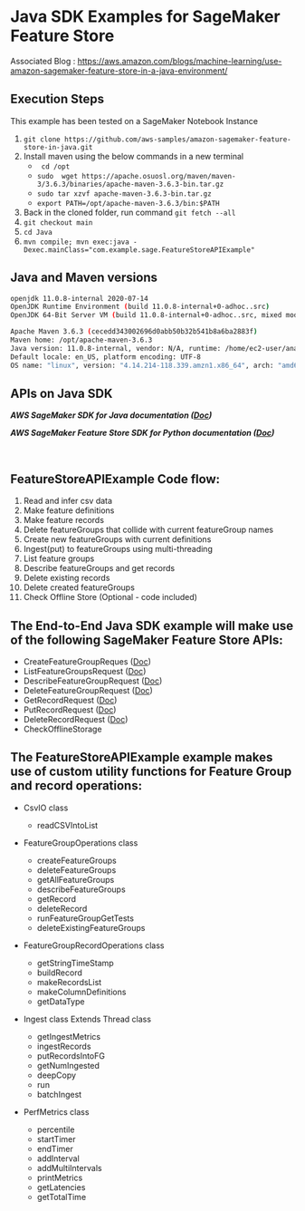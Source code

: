 # Java SDK Examples for SageMaker Feature Store

Associated Blog : https://aws.amazon.com/blogs/machine-learning/use-amazon-sagemaker-feature-store-in-a-java-environment/

## Execution Steps

This example has been tested on a SageMaker Notebook Instance

1. ```git clone https://github.com/aws-samples/amazon-sagemaker-feature-store-in-java.git```
2. Install maven using the below commands in a new terminal
	- ``` cd /opt```
	- ``` sudo  wget https://apache.osuosl.org/maven/maven-3/3.6.3/binaries/apache-maven-3.6.3-bin.tar.gz ```
	- ``` sudo tar xzvf apache-maven-3.6.3-bin.tar.gz ```
	- ``` export PATH=/opt/apache-maven-3.6.3/bin:$PATH ```
3. Back in the cloned folder, run command ```git fetch --all```
4. ```git checkout main```
5. ```cd Java```
6. ```mvn compile; mvn exec:java -Dexec.mainClass="com.example.sage.FeatureStoreAPIExample"```

## Java and Maven versions

```bash
openjdk 11.0.8-internal 2020-07-14
OpenJDK Runtime Environment (build 11.0.8-internal+0-adhoc..src)
OpenJDK 64-Bit Server VM (build 11.0.8-internal+0-adhoc..src, mixed mode)

Apache Maven 3.6.3 (cecedd343002696d0abb50b32b541b8a6ba2883f)
Maven home: /opt/apache-maven-3.6.3
Java version: 11.0.8-internal, vendor: N/A, runtime: /home/ec2-user/anaconda3/envs/JupyterSystemEnv
Default locale: en_US, platform encoding: UTF-8
OS name: "linux", version: "4.14.214-118.339.amzn1.x86_64", arch: "amd64", family: "unix"

```
## APIs on Java SDK

_**AWS SageMaker SDK for Java documentation ([Doc](https://docs.aws.amazon.com/AWSJavaSDK/latest/javadoc/com/amazonaws/services/sagemaker/AmazonSageMaker.html))**_

_**AWS SageMaker Feature Store SDK for Python documentation ([Doc](https://sagemaker.readthedocs.io/en/stable/api/prep_data/feature_store.html#feature-group))**_

<br>

## FeatureStoreAPIExample Code flow:

1. Read and infer csv data
2. Make feature definitions
3. Make feature records
4. Delete featureGroups that collide with current featureGroup names
5. Create new featureGroups with current definitions
6. Ingest(put) to featureGroups using multi-threading
7. List feature groups
8. Describe featureGroups and get records
9. Delete existing records
10. Delete created featureGroups
11. Check Offline Store (Optional - code included)


## The End-to-End Java SDK example will make use of the following SageMaker Feature Store APIs:

- CreateFeatureGroupReques ([Doc](https://docs.aws.amazon.com/AWSJavaSDK/latest/javadoc/com/amazonaws/services/sagemaker/model/CreateFeatureGroupRequest.html))
- ListFeatureGroupsRequest ([Doc](https://docs.aws.amazon.com/AWSJavaSDK/latest/javadoc/com/amazonaws/services/sagemaker/model/ListFeatureGroupsRequest.html))
- DescribeFeatureGroupRequest ([Doc](https://docs.aws.amazon.com/AWSJavaSDK/latest/javadoc/com/amazonaws/services/sagemaker/model/DescribeFeatureGroupRequest.html))
- DeleteFeatureGroupRequest ([Doc](https://docs.aws.amazon.com/AWSJavaSDK/latest/javadoc/com/amazonaws/services/sagemaker/model/DeleteFeatureGroupRequest.html))
- GetRecordRequest ([Doc](https://docs.aws.amazon.com/AWSJavaSDK/latest/javadoc/com/amazonaws/services/sagemaker/model/GetRecordRequest.html))
- PutRecordRequest ([Doc](https://docs.aws.amazon.com/AWSJavaSDK/latest/javadoc/com/amazonaws/services/sagemaker/model/PutRecordRequest.html))
- DeleteRecordRequest ([Doc](https://docs.aws.amazon.com/AWSJavaSDK/latest/javadoc/com/amazonaws/services/sagemaker/model/DeleteRecordRequest.html))
- CheckOfflineStorage


## The FeatureStoreAPIExample example makes use of custom utility functions for Feature Group and record operations:

- CsvIO class
	- readCSVIntoList

- FeatureGroupOperations class
	- createFeatureGroups
	- deleteFeatureGroups
	- getAllFeatureGroups
	- describeFeatureGroups
	- getRecord
	- deleteRecord
	- runFeatureGroupGetTests
	- deleteExistingFeatureGroups

- FeatureGroupRecordOperations class
	- getStringTimeStamp
	- buildRecord
	- makeRecordsList
	- makeColumnDefinitions
	- getDataType

- Ingest class Extends Thread class
	- getIngestMetrics
	- ingestRecords
	- putRecordsIntoFG
	- getNumIngested
	- deepCopy
	- run
	- batchIngest

- PerfMetrics class
	- percentile
	- startTimer
	- endTimer
	- addInterval
	- addMultiIntervals
	- printMetrics
	- getLatencies
	- getTotalTime
